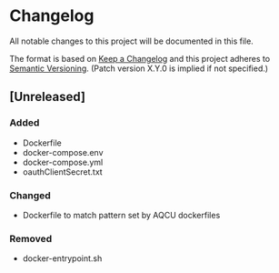 # Changelog
All notable changes to this project will be documented in this file.

The format is based on [Keep a Changelog](http://keepachangelog.com/en/1.0.0/)
and this project adheres to [Semantic Versioning](http://semver.org/spec/v2.0.0.html). (Patch version X.Y.0 is implied if not specified.)

## [Unreleased]
### Added
- Dockerfile
- docker-compose.env
- docker-compose.yml
- oauthClientSecret.txt

### Changed
- Dockerfile to match pattern set by AQCU dockerfiles

### Removed
- docker-entrypoint.sh
 